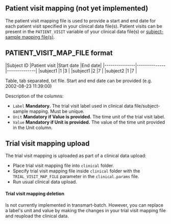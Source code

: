 Patient visit mapping (not yet implemented)
-----------------------------

The patient visit mapping file is used to provide a start and end date for each patient visit specified in your clinical data file(s). Patient visits can be present in the `PATIENT_VISIT` variable of your clinical data file(s) or [subject-sample mapping file(s)](subject-sample-mapping.md).

PATIENT_VISIT_MAP_FILE format
------------
|Subject ID     |Patient visit |Start date    |End date|
|---------------|--------------|--------------|
|subject1       |1             |3             |
|subject1       |2             |7             |
|subject2       |1             |7             |

Table, tab separated, txt file. Start and end date can be provided (e.g. 2002-08-23 11:39:00)

Description of the columns:
- `Label` **Mandatory.** The trial visit label used in clinical data file/subject-sample mapping. Must be unique.
- `Unit` **Mandatory if Value is provided.** The time unit of the trial visit label.
- `Value` **Mandatory if Unit is provided.** The value of the time unit provided in the Unit column.

Trial visit mapping upload
------------
The trial visit mapping is uploaded as part of a clinical data upload:
- Place trial visit mapping file into `clinical` folder.
- Specify trial visit mapping file inside `clinical` folder with the `TRIAL_VISIT_MAP_FILE` parameter in the `clinical.params` file.
- Run usual clinical data upload.

#### Trial visit mapping deletion
Is not currently implemented in transmart-batch. However, you can replace a label's unit and value by making the changes in your trial visit mapping file and reupload the clinical data.
